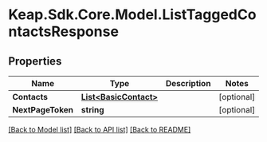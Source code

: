 # Keap.Sdk.Core.Model.ListTaggedContactsResponse

## Properties

Name | Type | Description | Notes
------------ | ------------- | ------------- | -------------
**Contacts** | [**List&lt;BasicContact&gt;**](BasicContact.md) |  | [optional] 
**NextPageToken** | **string** |  | [optional] 

[[Back to Model list]](../README.md#documentation-for-models) [[Back to API list]](../README.md#documentation-for-api-endpoints) [[Back to README]](../README.md)

